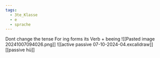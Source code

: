 ```yaml
---
tags:
  - 3te_Klasse
  - e
  - sprache
---
```

Dont change the tense
For ing forms its Verb + beeing
![[Pasted image 20241007094026.png]]
![[active passive 07-10-2024-04.excalidraw]]
[[passive hü]]